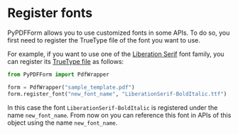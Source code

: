 # Register fonts

PyPDFForm allows you to use customized fonts in some APIs. To do so, you first need to register the TrueType file of the font you want to use.

For example, if you want to use one of the [Liberation Serif](https://fonts.adobe.com/fonts/liberation-serif) font family, you can register its [TrueType file](https://github.com/chinapandaman/PyPDFForm/raw/master/font_samples/LiberationSerif-BoldItalic.ttf) as follows:

```python
from PyPDFForm import PdfWrapper

form = PdfWrapper("sample_template.pdf")
form.register_font("new_font_name", "LiberationSerif-BoldItalic.ttf")
```

In this case the font `LiberationSerif-BoldItalic` is registered under the name `new_font_name`. From now on you can reference this font in APIs of this object using the name `new_font_name`.
